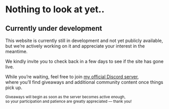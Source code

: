 # Nothing to look at yet..

## Currently under development

This website is currently still in development and not yet publicly available,  
but we’re actively working on it and appreciate your interest in the meantime.

We kindly invite you to check back in a few days to see if the site has gone live.

While you’re waiting, feel free to join [my official Discord server](https://discord.gg/Nq9EEH9hcy),  
where you’ll find giveaways and additional community content once things pick up.

<sub>Giveaways will begin as soon as the server becomes active enough,  
so your participation and patience are greatly appreciated — thank you!<sub>
